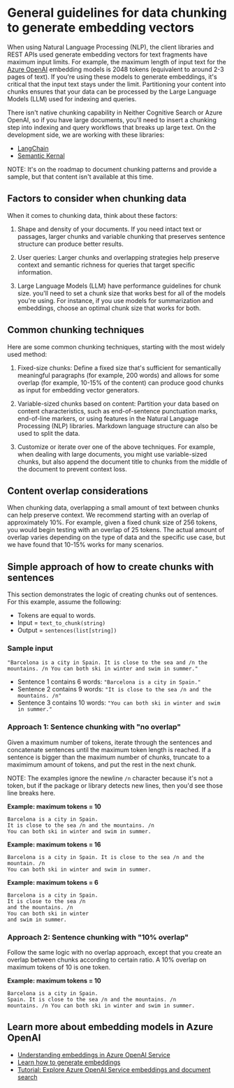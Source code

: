 # General guidelines for data chunking to generate embedding vectors

When using Natural Language Processing (NLP), the client libraries and REST APIs used generate embedding vectors for text fragments have maximum input limits. For example, the maximum length of input text for the [Azure OpenAI](https://learn.microsoft.com/azure/cognitive-services/openai/how-to/embeddings) embedding models is 2048 tokens (equivalent to around 2-3 pages of text). If you're using these models to generate embeddings, it's critical that the input text stays under the limit. Partitioning your content into chunks ensures that your data can be processed by the Large Language Models (LLM) used for indexing and queries.

There isn't native chunking capability in Neither Cognitive Search or Azure OpenAI, so if you have large documents, you'll need to insert a chunking step into indexing and query workflows that breaks up large text. On the development side, we are working with these libraries:

+ [LangChain](https://python.langchain.com/en/latest/index.html)
+ [Semantic Kernal](https://github.com/microsoft/semantic-kernel)

NOTE: It's on the roadmap to document chunking patterns and provide a sample, but that content isn't available at this time.

## Factors to consider when chunking data

When it comes to chunking data, think about these factors:

1. Shape and density of your documents. If you need intact text or passages, larger chunks and variable chunking that preserves sentence structure can produce better results.

1. User queries: Larger chunks and overlapping strategies help preserve context and semantic richness for queries that target specific information.

1. Large Language Models (LLM) have performance guidelines for chunk size. you'll need to set a chunk size that works best for all of the models you're using. For instance, if you use models for summarization and embeddings, choose an optimal chunk size that works for both.

## Common chunking techniques

Here are some common chunking techniques, starting with the most widely used method:

1. Fixed-size chunks: Define a fixed size that's sufficient for semantically meaningful paragraphs (for example, 200 words) and allows for some overlap (for example, 10-15% of the content) can produce good chunks as input for embedding vector generators.

1. Variable-sized chunks based on content: Partition your data based on content characteristics, such as end-of-sentence punctuation marks, end-of-line markers, or using features in the Natural Language Processing (NLP) libraries. Markdown language structure can also be used to split the data.

1. Customize or iterate over one of the above techniques. For example, when dealing with large documents, you might use variable-sized chunks, but also append the document title to chunks from the middle of the document to prevent context loss.

## Content overlap considerations

When chunking data, overlapping a small amount of text between chunks can help preserve context. We recommend starting with an overlap of approximately 10%. For example, given a fixed chunk size of 256 tokens, you would begin testing with an overlap of 25 tokens. The actual amount of overlap varies depending on the type of data and the specific use case, but we have found that 10-15% works for many scenarios.

## Simple approach of how to create chunks with sentences

This section demonstrates the logic of creating chunks out of sentences. For this example, assume the following:

+ Tokens are equal to words.
+ Input = `text_to_chunk(string)`
+ Output = `sentences(list[string])`

### Sample input

`"Barcelona is a city in Spain. It is close to the sea and /n the mountains. /n You can both ski in winter and swim in summer."`

+ Sentence 1 contains 6 words: `"Barcelona is a city in Spain."`
+ Sentence 2 contains 9 words: `"It is close to the sea /n and the mountains. /n"`
+ Sentence 3 contains 10 words: `"You can both ski in winter and swim in summer."`

### Approach 1: Sentence chunking with "no overlap"

Given a maximum number of tokens, iterate through the sentences and concatenate sentences until the maximum token length is reached. If a sentence is bigger than the maximum number of chunks, truncate to a maximimum amount of tokens, and put the rest in the next chunk.

NOTE: The examples ignore the newline `/n` character because it's not a token, but if the package or library detects new lines, then you'd see those line breaks here.

**Example: maximum tokens = 10**

```
Barcelona is a city in Spain.
It is close to the sea /n and the mountains. /n
You can both ski in winter and swim in summer.
```

**Example: maximum tokens = 16**

```
Barcelona is a city in Spain. It is close to the sea /n and the mountain. /n
You can both ski in winter and swim in summer.
```
    
**Example: maximum tokens = 6**

```
Barcelona is a city in Spain.
It is close to the sea /n
and the mountains. /n
You can both ski in winter
and swim in summer.
```

### Approach 2: Sentence chunking with "10% overlap"

Follow the same logic with no overlap approach, except that you create an overlap between chunks according to certain ratio.
A 10% overlap on maximum tokens of 10 is one token.

**Example: maximum tokens = 10**

```
Barcelona is a city in Spain.
Spain. It is close to the sea /n and the mountains. /n 
mountains. /n You can both ski in winter and swim in summer.
```

## Learn more about embedding models in Azure OpenAI

+ [Understanding embeddings in Azure OpenAI Service](https://learn.microsoft.com/azure/cognitive-services/openai/concepts/understand-embeddings)
+ [Learn how to generate embeddings](https://learn.microsoft.com/azure/cognitive-services/openai/how-to/embeddings?tabs=console)
+ [Tutorial: Explore Azure OpenAI Service embeddings and document search](https://learn.microsoft.com/azure/cognitive-services/openai/tutorials/embeddings?tabs=command-line)
